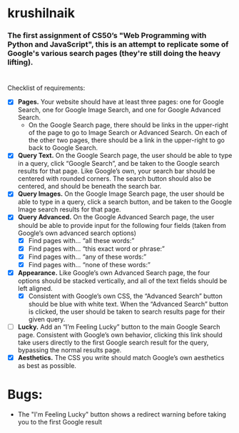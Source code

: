 # krushilnaik

### The first assignment of CS50’s "Web Programming with Python and JavaScript", this is an attempt to replicate some of Google's various search pages (they're still doing the heavy lifting).

# 

Checklist of requirements:

- [x] **Pages.** Your website should have at least three pages: one for Google Search, one for Google Image Search, and one for Google Advanced Search.
  - On the Google Search page, there should be links in the upper-right of the page to go to Image Search or Advanced Search. On each of the other two pages, there should be a link in the upper-right to go back to Google Search.
- [x] **Query Text.** On the Google Search page, the user should be able to type in a query, click “Google Search”, and be taken to the Google search results for that page.
Like Google’s own, your search bar should be centered with rounded corners. The search button should also be centered, and should be beneath the search bar.
- [x] **Query Images.** On the Google Image Search page, the user should be able to type in a query, click a search button, and be taken to the Google Image search results for that page.
- [x] **Query Advanced.** On the Google Advanced Search page, the user should be able to provide input for the following four fields (taken from Google’s own advanced search options)
  - [x] Find pages with… “all these words:”
  - [x] Find pages with… “this exact word or phrase:”
  - [x] Find pages with… “any of these words:”
  - [x] Find pages with… “none of these words:”
- [x] **Appearance.** Like Google’s own Advanced Search page, the four options should be stacked vertically, and all of the text fields should be left aligned.
  - [x] Consistent with Google’s own CSS, the “Advanced Search” button should be blue with white text. When the “Advanced Search” button is clicked, the user should be taken to search results page for their given query.
- [ ] **Lucky.** Add an “I’m Feeling Lucky” button to the main Google Search page. Consistent with Google’s own behavior, clicking this link should take users directly to the first Google search result for the query, bypassing the normal results page.
- [x] **Aesthetics.** The CSS you write should match Google’s own aesthetics as best as possible.

# Bugs:
- The "I'm Feeling Lucky" button shows a redirect warning before taking you to the first Google result 
